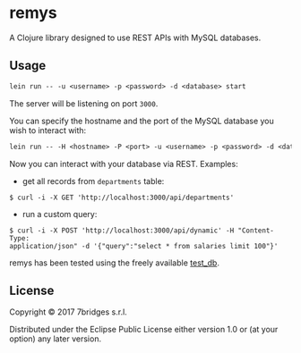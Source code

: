 # remys

A Clojure library designed to use REST APIs with MySQL databases.

## Usage

``` clojure
lein run -- -u <username> -p <password> -d <database> start
```

The server will be listening on port `3000`.

You can specify the hostname and the port of the MySQL database you wish to
interact with:

``` clojure
lein run -- -H <hostname> -P <port> -u <username> -p <password> -d <database> start
```

Now you can interact with your database via REST. Examples:

- get all records from `departments` table:
``` console
$ curl -i -X GET 'http://localhost:3000/api/departments'
```

- run a custom query:
``` console
$ curl -i -X POST 'http://localhost:3000/api/dynamic' -H "Content-Type:
application/json" -d '{"query":"select * from salaries limit 100"}'
```

remys has been tested using the freely available
[test_db](https://github.com/datacharmer/test_db).

## License

Copyright © 2017 7bridges s.r.l.

Distributed under the Eclipse Public License either version 1.0 or (at
your option) any later version.

